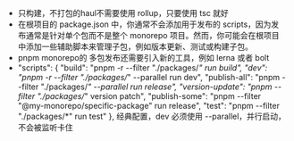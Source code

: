 - 只构建，不打包的haul不需要使用 rollup，只要使用 tsc 就好
- 在根项目的 package.json 中，你通常不会添加用于发布的 scripts，因为发布通常是针对单个包而不是整个 monorepo 项目。然而，你可能会在根项目中添加一些辅助脚本来管理子包，例如版本更新、测试或构建子包。
- pnpm monorepo的 多包发布还需要引入新的工具，例如 lerna 或者 bolt
-   "scripts": {
    "build": "pnpm -r --filter \"./packages/*\" run build",
    "dev": "pnpm -r  --filter \"./packages/*\" --parallel run dev",
    "publish-all": "pnpm --filter \"./packages/*\" --parallel run release",
    "version-update": "pnpm --filter \"./packages/*\" version patch",
    "publish-some": "pnpm --filter \"@my-monorepo/specific-package\" run release",
    "test": "pnpm --filter \"./packages/*\" run test"
  },
经典配置，dev 必须使用 --parallel，并行启动，不会被监听卡住
